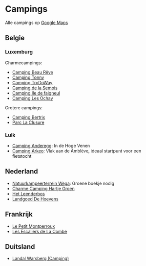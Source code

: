 # Campings

Alle campings op [Google Maps](https://goo.gl/maps/dnb5gT7vBbji5F5i6)

## Belgie

### Luxemburg

Charmecampings:

* [Camping Beau Rêve](https://www.camping-beaureve.be)
* [Camping Tonny](https://www.campingtonny.be)
* [Camping TroDoWay](https://www.trodoway.be)
* [Camping de la Semois](https://campingdelasemois.be)
* [Camping Ile de faigneul](https://www.iledefaigneul.com)
* [Camping Les Ochay](http://www.campinglesochay.be/)

Grotere campings:

* [Camping Bertrix](https://www.campingbertrix.be)
* [Parc La Clusure](https://www.parclaclusure.be)

### Luik

* [Camping Anderegg](http://www.campinganderegg.be): In de Hoge Venen
* [Camping Arkeo](https://nl.arkeo.be): Vlak aan de Amblève, ideaal startpunt voor een fietstocht

## Nederland

* [Natuurkampeerterrein Wega](https://www.natuurkampeerterreinweert.nl): Groene boekje nodig
* [Charme Camping Hartje Groen](https://www.hartjegroen.com)
* [Het Leenderbos](https://www.logerenbijdeboswachter.nl/kamperen/leenderbos)
* [Landgoed De Hoevens](https://dehoevens.nl)

## Frankrijk

* [Le Petit Montperroux](https://www.lepetitmontperroux.com)
* [Les Escaliers de La Combe](https://www.lesescaliers.com)

## Duitsland

* [Landal Warsberg (Camping)](https://www.landal.be/parken/warsberg/camping)
